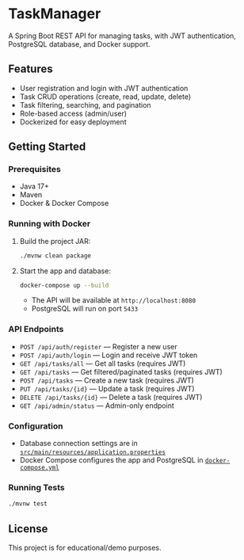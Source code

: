 # TaskManager

A Spring Boot REST API for managing tasks, with JWT authentication, PostgreSQL database, and Docker support.

## Features

- User registration and login with JWT authentication
- Task CRUD operations (create, read, update, delete)
- Task filtering, searching, and pagination
- Role-based access (admin/user)
- Dockerized for easy deployment

## Getting Started

### Prerequisites

- Java 17+
- Maven
- Docker & Docker Compose

### Running with Docker

1. Build the project JAR:
    ```sh
    ./mvnw clean package
    ```
2. Start the app and database:
    ```sh
    docker-compose up --build
    ```
   - The API will be available at `http://localhost:8080`
   - PostgreSQL will run on port `5433`

### API Endpoints

- `POST /api/auth/register` — Register a new user
- `POST /api/auth/login` — Login and receive JWT token
- `GET /api/tasks/all` — Get all tasks (requires JWT)
- `GET /api/tasks` — Get filtered/paginated tasks (requires JWT)
- `POST /api/tasks` — Create a new task (requires JWT)
- `PUT /api/tasks/{id}` — Update a task (requires JWT)
- `DELETE /api/tasks/{id}` — Delete a task (requires JWT)
- `GET /api/admin/status` — Admin-only endpoint

### Configuration

- Database connection settings are in [`src/main/resources/application.properties`](src/main/resources/application.properties)
- Docker Compose configures the app and PostgreSQL in [`docker-compose.yml`](docker-compose.yml)

### Running Tests

```sh
./mvnw test
```

## License

This project is for educational/demo purposes.
